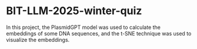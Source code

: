 # BIT-LLM-2025-winter-quiz
In this project, the PlasmidGPT model was used to calculate the embeddings of some DNA sequences, and the t-SNE technique was used to visualize the embeddings.
